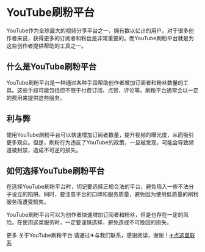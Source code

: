 # YouTube刷粉平台

YouTube作为全球最大的视频分享平台之一，拥有数以亿计的用户。对于很多创作者来说，获得更多的订阅者和粉丝是非常重要的。而YouTube刷粉平台就是为这些创作者提供帮助的工具之一。

## 什么是YouTube刷粉平台

YouTube刷粉平台是一种通过各种手段帮助创作者增加订阅者和粉丝数量的工具。这些手段可能包括但不限于付费订阅、点赞、评论等。刷粉平台通常会以一定的费用来提供这些服务。

## 利与弊

使用YouTube刷粉平台可以快速增加订阅者数量，提升视频的曝光度，从而吸引更多观众。但是，刷粉行为违反了YouTube的政策，一旦被发现，可能会导致频道被封禁，造成不可逆的损失。

## 如何选择YouTube刷粉平台

在选择YouTube刷粉平台时，切记要选择正规合法的平台，避免陷入一些不法分子设立的陷阱。同时，要注意平台的口碑和服务质量，避免因为使用低质量的刷粉服务而遭受损失。

YouTube刷粉平台可以为创作者快速增加订阅者和粉丝，但是也存在一定的风险。在使用这类服务时，一定要谨慎选择，避免造成不可挽回的损失。

更多 关于YouTube刷粉平台 请通过✈与我们联系，感谢阅读，谢谢！[✈点这里联系](https://b.k02.cc)